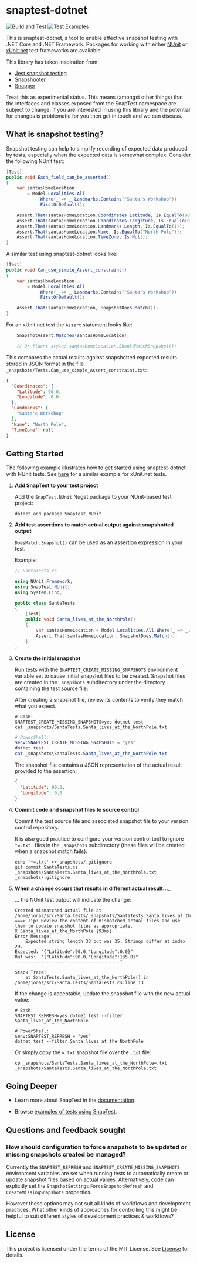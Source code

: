 # snaptest-dotnet

![Build and Test](https://github.com/chrisg2/snaptest-dotnet/workflows/Build%20and%20Test/badge.svg) ![Test Examples](https://github.com/chrisg2/snaptest-dotnet/workflows/Test%20Examples/badge.svg)

This is snaptest-dotnet, a tool to enable effective snapshot testing with .NET Core and .NET Framework. Packages for working with either [NUnit](https://nunit.org) or [xUnit.net](https://xunit.net) test frameworks are available.

This library has taken inspiration from:
- [Jest snapshot testing](https://jestjs.io/docs/en/snapshot-testing)
- [Snapshooter](https://github.com/SwissLife-OSS/snapshooter)
- [Snapper](https://theramis.github.io/Snapper/)

Treat this as experimental status. This means (amongst other things) that the interfaces and classes exposed from the SnapTest namespace are subject to change. If you are interested in using this library and the potential for changes is problematic for you then get in touch and we can discuss.

## What is snapshot testing?

Snapshot testing can help to simplify recording of expected data produced by tests, especially when the expected data is somewhat complex. Consider the following NUnit test:

```C#
[Test]
public void Each_field_can_be_asserted()
{
    var santasHomeLocation
        = Model.Localities.All
            .Where(_ => _.Landmarks.Contains("Santa's Workshop"))
            .FirstOrDefault();

    Assert.That(santasHomeLocation.Coordinates.Latitude, Is.EqualTo(90.0));
    Assert.That(santasHomeLocation.Coordinates.Longitude, Is.EqualTo(0.0));
    Assert.That(santasHomeLocation.Landmarks.Length, Is.EqualTo(1));
    Assert.That(santasHomeLocation.Name, Is.EqualTo("North Pole"));
    Assert.That(santasHomeLocation.TimeZone, Is.Null);
}
```

A similar test using snaptest-dotnet looks like:

```C#
[Test]
public void Can_use_simple_Assert_constraint()
{
    var santasHomeLocation
        = Model.Localities.All
            .Where(_ => _.Landmarks.Contains("Santa's Workshop"))
            .FirstOrDefault();

    Assert.That(santasHomeLocation, SnapshotDoes.Match());
}
```

For an xUnit.net test the `Assert` statement looks like:

```C#
    SnapshotAssert.Matches(santasHomeLocation);

    // Or fluent style: santasHomeLocation.ShouldMatchSnapshot();
```

This compares the actual results against snapshotted expected results stored in JSON format in the file `_snapshots/Tests.Can_use_simple_Assert_constraint.txt`:

```json
{
  "Coordinates": {
    "Latitude": 90.0,
    "Longitude": 0.0
  },
  "Landmarks": [
    "Santa's Workshop"
  ],
  "Name": "North Pole",
  "TimeZone": null
}
```


## Getting Started

The following example illustrates how to get started using snaptest-dotnet with NUnit tests. See [here](docs/WorkflowOverview.Xunit.md) for a similar example for xUnit.net tests.


<!-- This content is duplicated in docs/WorkflowOverview.md. Try to keep the two renditions in sync! -->

1. __Add SnapTest to your test project__

    Add the `SnapTest.NUnit` Nuget package to your NUnit-based test project:

    ```shell
    dotnet add package SnapTest.NUnit
    ```

1. __Add test assertions to match actual output against snapshotted output__

    `DoesMatch.Snapshot()` can be used as an assertion expression in your test.

    Example:
    ```C#
    // SantaTests.cs

    using NUnit.Framework;
    using SnapTest.NUnit;
    using System.Linq;

    public class SantaTests
    {
        [Test]
        public void Santa_lives_at_the_NorthPole()
        {
            var santasHomeLocation = Model.Localities.All.Where(_ => _.Landmarks.Contains("Santa's Workshop")).Select(_ => _.Coordinates).FirstOrDefault();
            Assert.That(santasHomeLocation, SnapshotDoes.Match());
        }
    }
    ```

1. __Create the initial snapshot__

    Run tests with the `SNAPTEST_CREATE_MISSING_SNAPSHOTS` environment variable set to cause initial snapshot files to be created. Snapshot files are created in the `_snapshots` subdirectory under the directory containing the test source file.

    After creating a snapshot file, review its contents to verify they match what you expect.

    ```shell
    # Bash:
    SNAPTEST_CREATE_MISSING_SNAPSHOTS=yes dotnet test
    cat _snapshots/SantaTests.Santa_lives_at_the_NorthPole.txt
    ```

    ```PowerShell
    # PowerShell:
    $env:SNAPTEST_CREATE_MISSING_SNAPSHOTS = "yes"
    dotnet test
    cat _snapshots\SantaTests.Santa_lives_at_the_NorthPole.txt
    ```

    The snapshot file contains a JSON representation of the actual result provided to the assertion:
    ```json
    {
      "Latitude": 90.0,
      "Longitude": 0.0
    }
    ```

1. __Commit code and snapshot files to source control__

    Commit the test source file and associated snapshot file to your version control repository.

    It is also good practice to configure your version control tool to ignore `*=.txt.` files in the `_snapshots` subdirectory (these files will be created when a snapshot match fails).

    ```shell
    echo '*=.txt' >>_snapshots/.gitignore
    git commit SantaTests.cs _snapshots/SantaTests.Santa_lives_at_the_NorthPole.txt _snapshots/.gitignore
    ```

1. __When a change occurs that results in different actual result...___

    ... the NUnit test output will indicate the change:
    ```
    Created mismatched actual file at /home/jonas/src/Santa.Tests/_snapshots/SantaTests.Santa_lives_at_the_NorthPole=.txt
    ===> Tip: Review the content of mismatched actual files and use them to update snapshot files as appropriate.
    X Santa_lives_at_the_NorthPole [93ms]
    Error Message:
        Expected string length 33 but was 35. Strings differ at index 29.
    Expected: "{"Latitude":90.0,"Longitude":0.0}"
    But was:  "{"Latitude":90.0,"Longitude":135.0}"
    ----------------------------------------^

    Stack Trace:
        at SantaTests.Santa_lives_at_the_NorthPole() in /home/jonas/src/Santa.Tests/SantaTests.cs:line 13
    ```

    If the change is acceptable, update the snapshot file with the new actual value:
    ```shell
    # Bash:
    SNAPTEST_REFRESH=yes dotnet test --filter Santa_lives_at_the_NorthPole
    ```
    ```shell
    # PowerShell:
    $env:SNAPTEST_REFRESH = "yes"
    dotnet test --filter Santa_lives_at_the_NorthPole
    ```

    Or simply copy the `=.txt` snapshot file over the `.txt` file:
    ```shell
    cp _snapshots/SantaTests.Santa_lives_at_the_NorthPole=.txt _snapshots/SantaTests.Santa_lives_at_the_NorthPole.txt
    ```


## Going Deeper

- Learn more about SnapTest in the [documentation](docs/README.md).

- Browse [examples of tests using SnapTest](examples).


## Questions and feedback sought

### How should configuration to force snapshots to be updated or missing snapshots created be managed?

Currently the `SNAPTEST_REFRESH` and `SNAPTEST_CREATE_MISSING_SNAPSHOTS` environment variables are set when running tests to automatically create or update snapshot files based on actual values. Alternatively, code can explicitly set the `SnapshotSettings` `ForceSnapshotRefresh` and `CreateMissingSnapshots` properties.

However these options may not suit all kinds of workflows and development practices. What other kinds of approaches for controlling this might be helpful to suit different styles of development practices & workflows?


## License

This project is licensed under the terms of the MIT License. See [License](LICENSE.md) for details.
